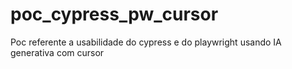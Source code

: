 # poc_cypress_pw_cursor
Poc referente a usabilidade do cypress e do playwright usando IA generativa com cursor
